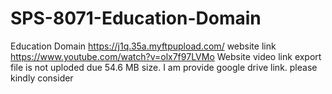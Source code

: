 # SPS-8071-Education-Domain
Education Domain
https://j1q.35a.myftpupload.com/
website link 
https://www.youtube.com/watch?v=olx7f97LVMo 
Website video link
export file is not uploded due 54.6 MB size. I am provide google drive link. please kindly consider
